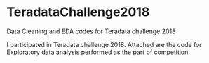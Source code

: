 # TeradataChallenge2018
Data Cleaning and EDA codes for Teradata challenge 2018

I participated in Teradata challenge 2018. Attached are the code for Exploratory data analysis performed as the part of competition.
